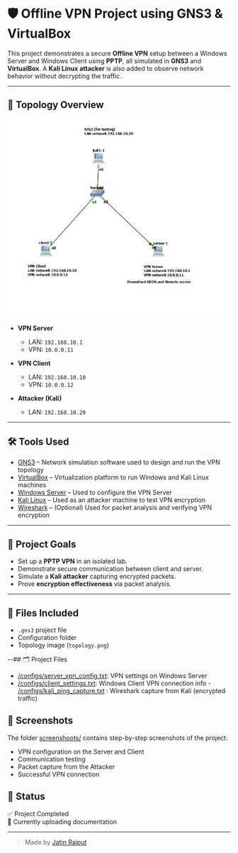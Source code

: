 # 🛡️ Offline VPN Project using GNS3 & VirtualBox

This project demonstrates a secure **Offline VPN** setup between a Windows Server and Windows Client using **PPTP**, all simulated in **GNS3** and **VirtualBox**. A **Kali Linux attacker** is also added to observe network behavior without decrypting the traffic.

---

## 🔧 Topology Overview

![Topology](topology.png)

- **VPN Server**
  - LAN: `192.168.10.1`
  - VPN: `10.0.0.11`

- **VPN Client**
  - LAN: `192.168.10.10`
  - VPN: `10.0.0.12`

- **Attacker (Kali)**
  - LAN: `192.168.10.20`

---

## 🛠️ Tools Used

- [GNS3](https://www.gns3.com/) – Network simulation software used to design and run the VPN topology
- [VirtualBox](https://www.virtualbox.org/) – Virtualization platform to run Windows and Kali Linux machines
- [Windows Server](https://www.microsoft.com/en-us/windows-server) – Used to configure the VPN Server
- [Kali Linux](https://www.kali.org/) – Used as an attacker machine to test VPN encryption
- [Wireshark](https://www.wireshark.org/) – (Optional) Used for packet analysis and verifying VPN encryption


---

## 🎯 Project Goals

- Set up a **PPTP VPN** in an isolated lab.
- Demonstrate secure communication between client and server.
- Simulate a **Kali attacker** capturing encrypted packets.
- Prove **encryption effectiveness** via packet analysis.

---

## 📂 Files Included

- `.gns3` project file
- Configuration folder
- Topology image (`topology.png`)

--## 🗂️ Project Files

- [/configs/server_vpn_config.txt](https://github.com/jatin-rajputt/offline-vpn/blob/main/configs/windows-vpn-server-setup.txt): VPN settings on Windows Server
- [/configs/client_settings.txt](https://github.com/jatin-rajputt/offline-vpn/blob/main/configs/windows-vpn-client-setup.txt): Windows Client VPN connection info
-[ /configs/kali_ping_capture.txt](https://github.com/jatin-rajputt/offline-vpn/blob/main/configs/kali-testing-commands.txt) : Wireshark capture from Kali (encrypted traffic)

## 📸 Screenshots

The folder [screenshoots/](https://github.com/jatin-rajputt/offline-vpn/tree/main/screenshoots) contains step-by-step screenshots of the project:
- VPN configuration on the Server and Client
- Communication testing
- Packet capture from the Attacker
- Successful VPN connection

## 📌 Status

✅ Project Completed  
🔄 Currently uploading documentation

---

> Made by [Jatin Rajput](https://github.com/jatin-rajputt)

